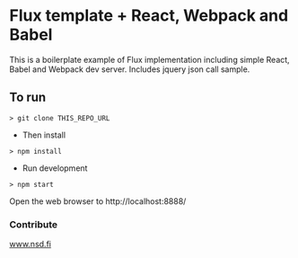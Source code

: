 # Flux template + React, Webpack and Babel
This is a boilerplate example of Flux implementation including simple React, Babel and Webpack dev server. Includes jquery json call sample.

## To run

```
> git clone THIS_REPO_URL
```

* Then install

```
> npm install
```

* Run development

```
> npm start
```

Open the web browser to http://localhost:8888/

### Contribute
www.nsd.fi
